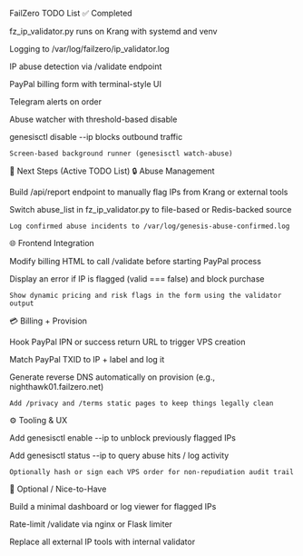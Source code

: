 FailZero TODO List
✅ Completed

fz_ip_validator.py runs on Krang with systemd and venv

Logging to /var/log/failzero/ip_validator.log

IP abuse detection via /validate endpoint

PayPal billing form with terminal-style UI

Telegram alerts on order

Abuse watcher with threshold-based disable

genesisctl disable --ip blocks outbound traffic

    Screen-based background runner (genesisctl watch-abuse)

🧠 Next Steps (Active TODO List)
🔒 Abuse Management

Build /api/report endpoint to manually flag IPs from Krang or external tools

Switch abuse_list in fz_ip_validator.py to file-based or Redis-backed source

    Log confirmed abuse incidents to /var/log/genesis-abuse-confirmed.log

🌐 Frontend Integration

Modify billing HTML to call /validate before starting PayPal process

Display an error if IP is flagged (valid === false) and block purchase

    Show dynamic pricing and risk flags in the form using the validator output

💳 Billing + Provision

Hook PayPal IPN or success return URL to trigger VPS creation

Match PayPal TXID to IP + label and log it

Generate reverse DNS automatically on provision (e.g., nighthawk01.failzero.net)

    Add /privacy and /terms static pages to keep things legally clean

⚙️ Tooling & UX

Add genesisctl enable --ip to unblock previously flagged IPs

Add genesisctl status --ip to query abuse hits / log activity

    Optionally hash or sign each VPS order for non-repudiation audit trail

🧪 Optional / Nice-to-Have

Build a minimal dashboard or log viewer for flagged IPs

Rate-limit /validate via nginx or Flask limiter

Replace all external IP tools with internal validator
